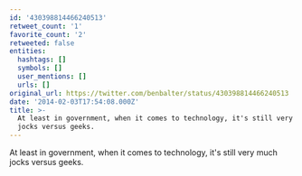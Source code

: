 ```yaml
---
id: '430398814466240513'
retweet_count: '1'
favorite_count: '2'
retweeted: false
entities:
  hashtags: []
  symbols: []
  user_mentions: []
  urls: []
original_url: https://twitter.com/benbalter/status/430398814466240513
date: '2014-02-03T17:54:08.000Z'
title: >-
  At least in government, when it comes to technology, it's still very much
  jocks versus geeks.
---
```


At least in government, when it comes to technology, it's still very much jocks versus geeks.